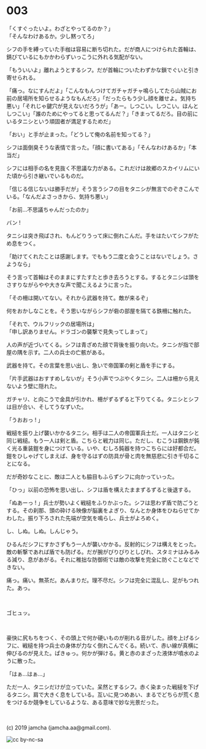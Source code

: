 

# 003

「くすぐったいよ。わざとやってるのか？」  
「そんなわけあるか。少し黙ってろ」

シフの手を縛っていた手枷は容易に断ち切れた。だが商人につけられた首輪は、錆びているにもかかわらずいっこうに外れる気配がない。

「もういいよ」離れようとするシフ。だが首輪についたわずかな鎖でぐいと引き寄せられる。

「痛っ。なにすんだよ」「こんなもんつけてガチャガチャ鳴らしてたら山賊にお前の居場所を知らせるようなもんだろ」「だったらもう少し顔を離せよ。気持ち悪い」「それじゃ鍵穴が見えないだろうが」「あー。しつこい。しつこい。ほんとしつこい」「誰のためにやってると思ってるんだ？」「きまってるだろ。目の前にいるタニシという頑固者が満足するためだ」

「おい」と手が止まった。「どうして俺の名前を知ってる？」

シフは面倒臭そうな表情で言った。「顔に書いてある」「そんなわけあるか」「本当だ」

シフには相手の名を見抜く不思議な力がある。これだけは故郷のスカイリムにいた頃から引き継いでいるものだ。

「信じる信じないは勝手だが」そう言うシフの目をタニシが無言でのぞきこんでいる。「なんだよさっきから、気持ち悪い」

「お前…不思議ちゃんだったのか」

バン !

タニシは突き飛ばされ、もんどりうって床に倒れこんだ。手をはたいてシフがため息をつく。

「助けてくれたことは感謝します。でももう二度と会うことはないでしょう。さようなら」

そう言って首輪はそのままにすたすたと歩き去ろうとする。するとタニシは頭をさすりながらやや大きな声で聞こえるように言った。

「その柵は開いてない。それから武器を持て。敵が来るぞ」

何をおかしなことを。そう思いながらシフが砦の部屋を隔てる鉄柵に触れた。

「それで、ウルフリックの居場所は」  
「申し訳ありません。ドラゴンの襲撃で見失ってしまって」

人の声が近づいてくる。シフは青ざめた顔で背後を振り向いた。タニシが指で部屋の隅を示す。二人の兵士の亡骸がある。

武器を持て。その言葉を思い出し、急いで帝国軍の剣と盾を手にする。

「片手武器はおすすめしないが」そう小声でつぶやくタニシ。二人は柵から見えないよう壁に隠れた。

ガチャリ、と向こうで金具が引かれ、柵がずるずると下りてくる。タニシとシフは目が合い、そしてうなずいた。

「うおおっ ! 」

戦槌を振り上げ襲いかかるタニシ。相手は二人の帝国軍兵士だ。一人はタニシと同じ戦槌。もう一人は剣と盾。こちらと戦力は同じ。ただし、むこうは鋼鉄が鈍く光る重装鎧を身につけている。いや、むしろ鈍器を持つこちらには好都合だ。鎧をひしゃげてしまえば、身を守るはずの防具が骨と肉を無慈悲に引き千切ることになる。

だが奇妙なことに、敵は二人とも脇目もふらずシフに向かっていった。

「ひっ」以前の恐怖を思い出し、シフは盾を構えたままずるずると後退する。

「ぬあーっ ! 」兵士が勢いよく戦槌をふりかぶった。シフは思わず盾で防ごうとする。その刹那、頭の砕ける映像が脳裏をよぎり、なんとか身体をひねらせてかわした。振り下ろされた先端が空気を鳴らし、兵士がよろめく。

し、しぬ。しぬ。しんじゃう。

ひるんだシフにすかさずもう一人が襲いかかる。反射的にシフは構えをとった。敵の斬撃であれば盾でも防げる。だが腕がびりびりとしびれ、スタミナはみるみる減り、息があがる。それに稚拙な防御術では敵の攻撃を完全に防ぐことなどできない。

痛っ。痛い。無茶だ。あんまりだ。理不尽だ。シフは完全に混乱し、足がもつれた。あっ。

<br>

ゴヒュッ。

<br>

豪快に尻もちをつく、その頭上で何か硬いものが削れる音がした。顔を上げるシフに、戦槌を持つ兵士の身体が力なく倒れこんでくる。続いて、赤い線が真横に伸びるのが見えた。ぱきゅっ。何かが弾ける。黄と赤のまざった液体が噴水のように散った。

「はぁ…はぁ…」

ただ一人、タニシだけが立っていた。呆然とするシフ。赤く染まった戦槌を下げるタニシ。肩で大きく息をしている。互いに見つめあい、まるでどちらが荒く息をつけるか競争をしているような、ある意味で妙な光景だった。

<br>
<br>
(c) 2019 jamcha (jamcha.aa@gmail.com).

![cc by-nc-sa](https://i.creativecommons.org/l/by-nc-sa/4.0/88x31.png)

